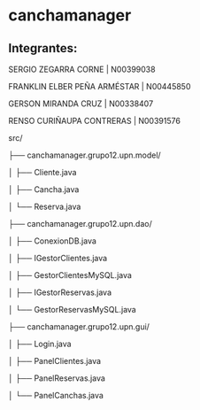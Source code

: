 # canchamanager

Integrantes:
-----------

SERGIO ZEGARRA CORNE | N00399038 

FRANKLIN ELBER PEÑA ARMÉSTAR | N00445850 

GERSON MIRANDA CRUZ | N00338407 

RENSO CURIÑAUPA CONTRERAS | N00391576



src/

├── canchamanager.grupo12.upn.model/

│   ├── Cliente.java

│   ├── Cancha.java

│   └── Reserva.java

├── canchamanager.grupo12.upn.dao/

│   ├── ConexionDB.java

│   ├── IGestorClientes.java

│   ├── GestorClientesMySQL.java

│   ├── IGestorReservas.java

│   └── GestorReservasMySQL.java

├── canchamanager.grupo12.upn.gui/

│   ├── Login.java

│   ├── PanelClientes.java

│   ├── PanelReservas.java

│   └── PanelCanchas.java

